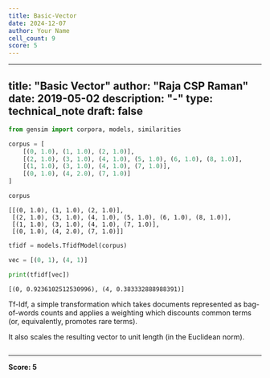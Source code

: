 ```yaml
---
title: Basic-Vector
date: 2024-12-07
author: Your Name
cell_count: 9
score: 5
---
```


---
title: "Basic Vector"
author: "Raja CSP Raman"
date: 2019-05-02
description: "-"
type: technical_note
draft: false
---

```python
from gensim import corpora, models, similarities
```


```python
corpus = [
    [(0, 1.0), (1, 1.0), (2, 1.0)],
    [(2, 1.0), (3, 1.0), (4, 1.0), (5, 1.0), (6, 1.0), (8, 1.0)],
    [(1, 1.0), (3, 1.0), (4, 1.0), (7, 1.0)],
    [(0, 1.0), (4, 2.0), (7, 1.0)]    
]
```


```python
corpus
```




    [[(0, 1.0), (1, 1.0), (2, 1.0)],
     [(2, 1.0), (3, 1.0), (4, 1.0), (5, 1.0), (6, 1.0), (8, 1.0)],
     [(1, 1.0), (3, 1.0), (4, 1.0), (7, 1.0)],
     [(0, 1.0), (4, 2.0), (7, 1.0)]]




```python
tfidf = models.TfidfModel(corpus)
```


```python
vec = [(0, 1), (4, 1)]
```


```python
print(tfidf[vec])
```

    [(0, 0.9236102512530996), (4, 0.383332888988391)]


Tf-Idf, a simple transformation which takes documents represented as bag-of-words counts and applies a weighting which discounts common terms (or, equivalently, promotes rare terms). 

It also scales the resulting vector to unit length (in the Euclidean norm).


```python

```


---
**Score: 5**